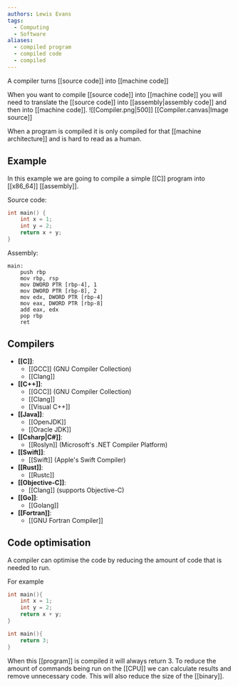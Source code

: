 ```yaml
---
authors: Lewis Evans
tags:
  - Computing
  - Software
aliases:
  - compiled program
  - compiled code
  - compiled
---
```

A compiler turns [[source code]] into [[machine code]]

When you want to compile [[source code]] into [[machine code]] you will need to translate the [[source code]] into [[assembly|assembly code]] and then into [[machine code]].
![[Compiler.png|500]]
[[Compiler.canvas|Image source]]

When a program is compiled it is only compiled for that [[machine architecture]] and is hard to read as a human.
## Example

In this example we are going to compile a simple [[C]] program into [[x86_64]] [[assembly]].

Source code:

```c
int main() {
	int x = 1;
	int y = 2;
	return x + y;
}
```

Assembly:

```
main:
	push rbp
	mov rbp, rsp
	mov DWORD PTR [rbp-4], 1
	mov DWORD PTR [rbp-8], 2
	mov edx, DWORD PTR [rbp-4]
	mov eax, DWORD PTR [rbp-8]
	add eax, edx
	pop rbp
	ret
```

## Compilers
- **[[C]]**:
	- [[GCC]] (GNU Compiler Collection)
	- [[Clang]]
- **[[C++]]**:
	- [[GCC]] (GNU Compiler Collection)
	- [[Clang]]
	- [[Visual C++]]
- **[[Java]]**:
	-  [[OpenJDK]]
	- [[Oracle JDK]]
- **[[Csharp|C#]]**:
	- [[Roslyn]] (Microsoft's .NET Compiler Platform)
- **[[Swift]]**:
	- [[Swift]] (Apple's Swift Compiler)
- **[[Rust]]**:
	- [[Rustc]]
- **[[Objective-C]]**:
	- [[Clang]] (supports Objective-C)
- **[[Go]]**:
	- [[Golang]]
- **[[Fortran]]**:
	- [[GNU Fortran Compiler]]

## Code optimisation
A compiler can optimise the code by reducing the amount of code that is needed to run.

For example

```c
int main(){
	int x = 1;
	int y = 2;
	return x + y;
}
```

```c
int main(){
	return 3;
}
```

When this [[program]] is compiled it will always return 3. To reduce the amount of commands being run on the [[CPU]] we can calculate results and remove unnecessary code. This will also reduce the size of the [[binary]].